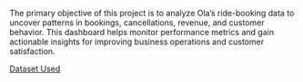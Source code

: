 

The primary objective of this project is to analyze Ola’s ride-booking data to uncover patterns in bookings, cancellations, revenue, and customer behavior. This dashboard helps monitor performance metrics and gain actionable insights for improving business operations and customer satisfaction.

<a href = "https://github.com/DeepakfromSIT/Ola-Data-Analytics/blob/main/Ola.xlsx">Dataset Used <a>



